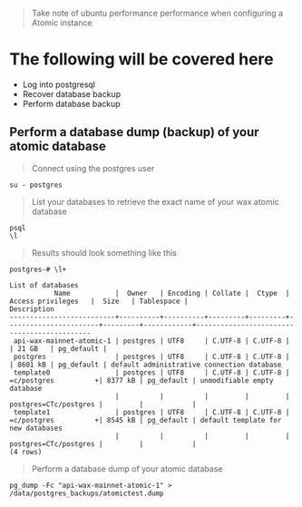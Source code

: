 >Take note of ubuntu performance performance when configuring a Atomic instance

# The following will be covered here
- Log into postgresql
- Recover database backup
- Perform database backup

## Perform a database dump (backup) of your atomic database

> Connect using the postgres user

```
su - postgres
```

> List your databases to retrieve the exact name of your wax atomic database

```
psql
\l
```

> Results should look something like this

```
postgres-# \l+
                                                                       List of databases
           Name           |  Owner   | Encoding | Collate |  Ctype  |   Access privileges   |  Size   | Tablespace |                Description                 
--------------------------+----------+----------+---------+---------+-----------------------+---------+------------+--------------------------------------------
 api-wax-mainnet-atomic-1 | postgres | UTF8     | C.UTF-8 | C.UTF-8 |                       | 21 GB   | pg_default | 
 postgres                 | postgres | UTF8     | C.UTF-8 | C.UTF-8 |                       | 8601 kB | pg_default | default administrative connection database
 template0                | postgres | UTF8     | C.UTF-8 | C.UTF-8 | =c/postgres          +| 8377 kB | pg_default | unmodifiable empty database
                          |          |          |         |         | postgres=CTc/postgres |         |            | 
 template1                | postgres | UTF8     | C.UTF-8 | C.UTF-8 | =c/postgres          +| 8545 kB | pg_default | default template for new databases
                          |          |          |         |         | postgres=CTc/postgres |         |            | 
(4 rows)
```

> Perform a database dump of your atomic database

```
pg_dump -Fc "api-wax-mainnet-atomic-1" > /data/postgres_backups/atomictest.dump
```
